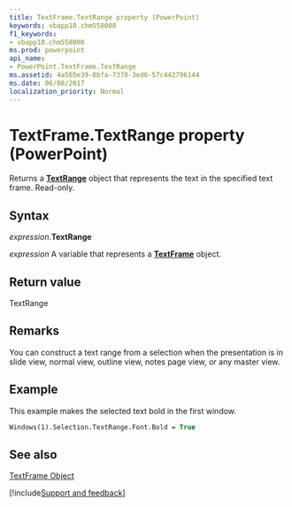 ```yaml
---
title: TextFrame.TextRange property (PowerPoint)
keywords: vbapp10.chm558008
f1_keywords:
- vbapp10.chm558008
ms.prod: powerpoint
api_name:
- PowerPoint.TextFrame.TextRange
ms.assetid: 4a565e39-8bfa-7370-3ed6-57c442796144
ms.date: 06/08/2017
localization_priority: Normal
---
```



# TextFrame.TextRange property (PowerPoint)

Returns a  **[TextRange](PowerPoint.TextRange.md)** object that represents the text in the specified text frame. Read-only.


## Syntax

_expression_.**TextRange**

_expression_ A variable that represents a **[TextFrame](PowerPoint.TextFrame.md)** object.


## Return value

TextRange


## Remarks

You can construct a text range from a selection when the presentation is in slide view, normal view, outline view, notes page view, or any master view.


## Example

This example makes the selected text bold in the first window.


```vb
Windows(1).Selection.TextRange.Font.Bold = True
```


## See also


[TextFrame Object](PowerPoint.TextFrame.md)

[!include[Support and feedback](~/includes/feedback-boilerplate.md)]